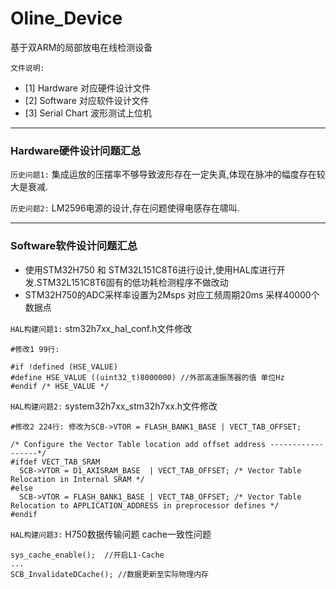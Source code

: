 # Oline_Device
基于双ARM的局部放电在线检测设备

`文件说明: `
* [1] Hardware     对应硬件设计文件 
* [2] Software     对应软件设计文件
* [3] Serial Chart 波形测试上位机

---

### Hardware硬件设计问题汇总
`历史问题1:` 集成运放的压摆率不够导致波形存在一定失真,体现在脉冲的幅度存在较大是衰减.

`历史问题2:` LM2596电源的设计,存在问题使得电感存在啸叫.

---

### Software软件设计问题汇总
* 使用STM32H750 和 STM32L151C8T6进行设计,使用HAL库进行开发.STM32L151C8T6固有的低功耗检测程序不做改动
* STM32H750的ADC采样率设置为2Msps 对应工频周期20ms 采样40000个数据点

`HAL构建问题1:` stm32h7xx_hal_conf.h文件修改
``` 
#修改1 99行:

#if !defined (HSE_VALUE) 
#define HSE_VALUE ((uint32_t)8000000) //外部高速振荡器的值 单位Hz
#endif /* HSE_VALUE */
```
`HAL构建问题2:` system32h7xx_stm32h7xx.h文件修改
``` 
#修改2 224行: 修改为SCB->VTOR = FLASH_BANK1_BASE | VECT_TAB_OFFSET;

/* Configure the Vector Table location add offset address ------------------*/
#ifdef VECT_TAB_SRAM
  SCB->VTOR = D1_AXISRAM_BASE  | VECT_TAB_OFFSET; /* Vector Table Relocation in Internal SRAM */
#else
  SCB->VTOR = FLASH_BANK1_BASE | VECT_TAB_OFFSET; /* Vector Table Relocation to APPLICATION_ADDRESS in preprocessor defines */
#endif  
```
`HAL构建问题3:` H750数据传输问题 cache一致性问题
``` 
sys_cache_enable();  //开启L1-Cache
...
SCB_InvalidateDCache(); //数据更新至实际物理内存
```

